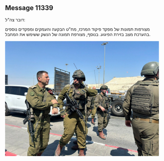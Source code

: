 ## Message 11339

דובר צה"ל:

מצורפות תמונות של מפקד פיקוד המרכז, מח"ט הבקעה והעמקים ומפקדים נוספים בהערכת מצב בזירת הפיגוע.
בנוסף, מצורפת תמונה של הנשק ששימש את המחבל.

![Photo](11339/11339_photo.jpg)
